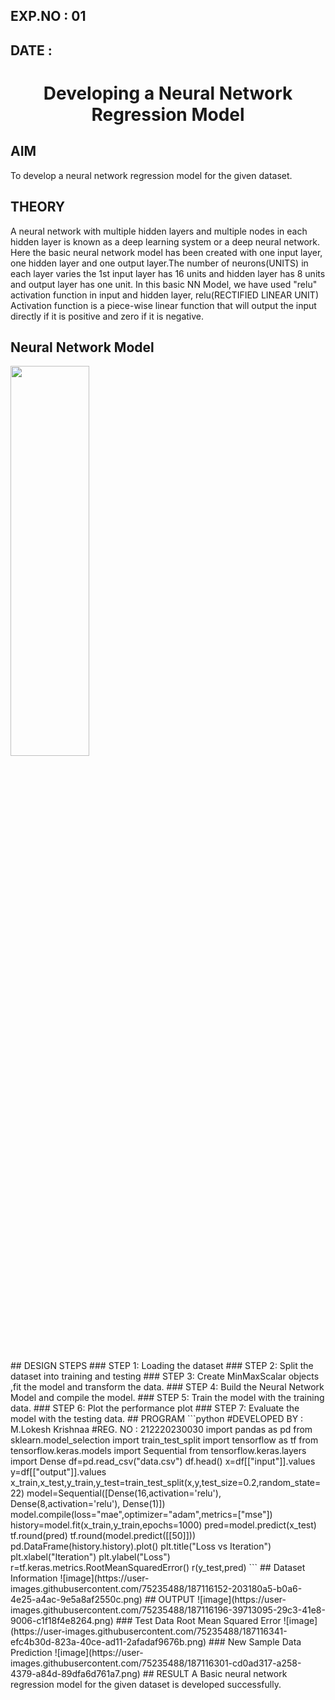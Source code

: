 ## EXP.NO : 01
## DATE   : 
# <h1 align ="center">Developing a Neural Network Regression Model</h1>
## AIM
To develop a neural network regression model for the given dataset.
## THEORY
A neural network with multiple hidden layers and multiple nodes in each hidden layer is known as a deep learning system or a deep neural network.
Here the basic neural network model has been created with one input layer, one hidden layer and one output layer.The number of neurons(UNITS) in each layer varies the 1st input layer has 16 units and hidden layer has 8 units and output layer has one unit.
In this basic NN Model, we have used "relu" activation function in input and hidden layer, relu(RECTIFIED LINEAR UNIT) Activation function is a piece-wise linear function that will output the input directly if it is positive and zero if it is negative.  
## Neural Network Model
<img src ="https://user-images.githubusercontent.com/75235488/187118111-672bca5f-1969-49b2-a382-6f5928f9e7d1.png" width ="50%" height="40%"> <br />

<br>
## DESIGN STEPS
### STEP 1:
Loading the dataset
### STEP 2:
Split the dataset into training and testing
### STEP 3:
Create MinMaxScalar objects ,fit the model and transform the data.
### STEP 4:
Build the Neural Network Model and compile the model.
### STEP 5:
Train the model with the training data.
### STEP 6:
Plot the performance plot
### STEP 7:
Evaluate the model with the testing data.
## PROGRAM
```python
#DEVELOPED BY : M.Lokesh Krishnaa 
#REG. NO : 212220230030
import pandas as pd
from sklearn.model_selection import train_test_split
import tensorflow as tf
from tensorflow.keras.models import Sequential 
from tensorflow.keras.layers import Dense
df=pd.read_csv("data.csv")
df.head()
x=df[["input"]].values
y=df[["output"]].values
x_train,x_test,y_train,y_test=train_test_split(x,y,test_size=0.2,random_state=22)
model=Sequential([Dense(16,activation='relu'),
                  Dense(8,activation='relu'),
                  Dense(1)])
model.compile(loss="mae",optimizer="adam",metrics=["mse"])
history=model.fit(x_train,y_train,epochs=1000)
pred=model.predict(x_test)
tf.round(pred)
tf.round(model.predict([[50]]))
pd.DataFrame(history.history).plot()
plt.title("Loss vs Iteration")
plt.xlabel("Iteration")
plt.ylabel("Loss")
r=tf.keras.metrics.RootMeanSquaredError()
r(y_test,pred)
```
## Dataset Information
![image](https://user-images.githubusercontent.com/75235488/187116152-203180a5-b0a6-4e25-a4ac-9e5a8af2550c.png)
## OUTPUT
![image](https://user-images.githubusercontent.com/75235488/187116196-39713095-29c3-41e8-9006-c1f18f4e8264.png)
### Test Data Root Mean Squared Error
![image](https://user-images.githubusercontent.com/75235488/187116341-efc4b30d-823a-40ce-ad11-2afadaf9676b.png)
### New Sample Data Prediction
![image](https://user-images.githubusercontent.com/75235488/187116301-cd0ad317-a258-4379-a84d-89dfa6d761a7.png)
## RESULT
A Basic neural network regression model for the given dataset is developed successfully.
